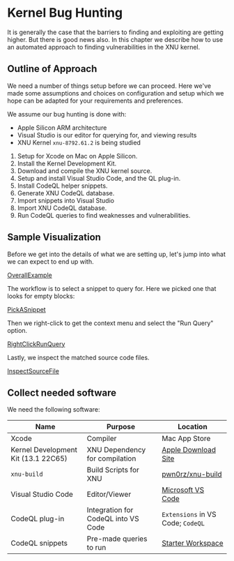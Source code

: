 # Kernel Bug Hunting

It is generally the case that the barriers to finding and exploiting are getting higher.  But there is good news also.
In this chapter we describe how to use an automated approach to finding vulnerabilities in the XNU kernel.

## Outline of Approach

We need a number of things setup before we can proceed.  Here we've made some assumptions and choices on configuration and setup which we hope can be adapted for your requirements and preferences.

We assume our bug hunting is done with:
- Apple Silicon ARM architecture
- Visual Studio is our editor for querying for, and viewing results
- XNU Kernel `xnu-8792.61.2` is being studied

1. Setup for Xcode on Mac on Apple Silicon.
1. Install the Kernel Development Kit.
1. Download and compile the XNU kernel source.
1. Setup and install Visual Studio Code, and the QL plug-in.
1. Install CodeQL helper snippets.
1. Generate XNU CodeQL database.
1. Import snippets into Visual Studio
1. Import XNU CodeQL database.
1. Run CodeQL queries to find weaknesses and vulnerabilities. 

## Sample Visualization

Before we get into the details of what we are setting up, let's jump into what we can expect to end up with.

[OverallExample](./overallExample.png)

The workflow is to select a snippet to query for.  Here we picked one that looks for empty blocks:

[PickASnippet](./pickingASnippet.png)

Then we right-click to get the context menu and select the "Run Query" option.

[RightClickRunQuery](./rightClickRunQuery.png)

Lastly, we inspect the matched source code files.

[InspectSourceFile](./matchInSourceCode.png)

## Collect needed software

We need the following software:

| Name | Purpose | Location |
| -- | -- | -- |
| Xcode | Compiler | Mac App Store |
| Kernel Development Kit (13.1 22C65) | XNU Dependency for compilation | [Apple Download Site](https://developer.apple.com/download/all/) |
| `xnu-build` | Build Scripts for XNU | [pwn0rz/xnu-build](https://github.com/pwn0rz/xnu-build) |
| Visual Studio Code | Editor/Viewer | [Microsoft VS Code](https://code.visualstudio.com) |
| CodeQL plug-in | Integration for CodeQL into VS Code | `Extensions` in VS Code; `CodeQL` |
| CodeQL snippets | Pre-made queries to run | [Starter Workspace](https://github.com/github/vscode-codeql-starter/) |


